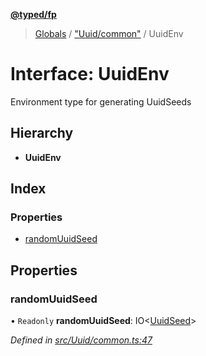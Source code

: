 **[@typed/fp](../README.md)**

> [Globals](../globals.md) / ["Uuid/common"](../modules/_uuid_common_.md) / UuidEnv

# Interface: UuidEnv

Environment type for generating UuidSeeds

## Hierarchy

* **UuidEnv**

## Index

### Properties

* [randomUuidSeed](_uuid_common_.uuidenv.md#randomuuidseed)

## Properties

### randomUuidSeed

• `Readonly` **randomUuidSeed**: IO\<[UuidSeed](../modules/_uuid_common_.md#uuidseed)>

*Defined in [src/Uuid/common.ts:47](https://github.com/TylorS/typed-fp/blob/6ccb290/src/Uuid/common.ts#L47)*
